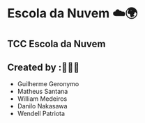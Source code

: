 # Escola da Nuvem ☁️🌍

## TCC Escola da Nuvem

## Created by :🙋🏾‍♂️

- Guilherme Geronymo
- Matheus Santana
- William Medeiros
- Danilo Nakasawa
- Wendell Patriota
